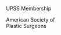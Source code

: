 <p className="info-section-title">
  UPSS Membership
</p>
<div className="upss-membership-container">

</div>
<p className="info-section-title">
 American Society of<br />
 Plastic Surgeons
</p>
<div className="asps-container">

</div>

